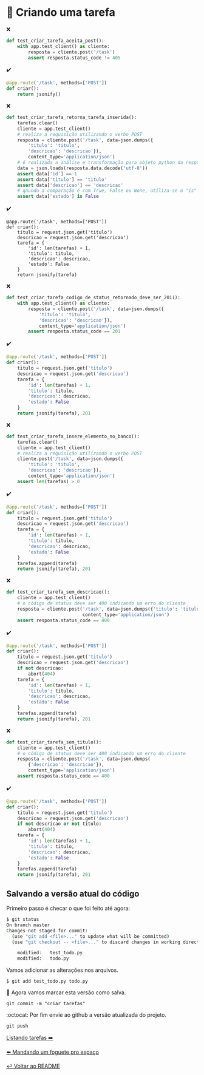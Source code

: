 # :memo: Criando uma tarefa

:x:

```python
def test_criar_tarefa_aceita_post():
    with app.test_client() as cliente:
        resposta = cliente.post('/task')
        assert resposta.status_code != 405
```

:heavy_check_mark:

```python
@app.route('/task', methods=['POST'])
def criar():
    return jsonify()
```

:x:

```python
def test_criar_tarefa_retorna_tarefa_inserida():
    tarefas.clear()
    cliente = app.test_client()
    # realiza a requisição utilizando o verbo POST
    resposta = cliente.post('/task', data=json.dumps({
        'titulo': 'titulo',
        'descricao': 'descricao'}),
        content_type='application/json')
    # é realizada a análise e transformação para objeto python da resposta
    data = json.loads(resposta.data.decode('utf-8'))
    assert data['id'] == 1
    assert data['titulo'] == 'titulo'
    assert data['descricao'] == 'descricao'
    # qaundo a comparação é com True, False ou None, utiliza-se o "is"
    assert data['estado'] is False
```

:heavy_check_mark:

```
@app.route('/task', methods=['POST'])
def criar():
    titulo = request.json.get('titulo')
    descricao = request.json.get('descricao')
    tarefa = {
        'id': len(tarefas) + 1,
        'titulo': titulo,
        'descricao': descricao,
        'estado': False
    }
    return jsonify(tarefa)
```

:x:

```python
def test_criar_tarefa_codigo_de_status_retornado_deve_ser_201():
    with app.test_client() as cliente:
        resposta = cliente.post('/task', data=json.dumps({
            'titulo': 'titulo',
            'descricao': 'descricao'}),
            content_type='application/json')
        assert resposta.status_code == 201
```

:heavy_check_mark:

```python
@app.route('/task', methods=['POST'])
def criar():
    titulo = request.json.get('titulo')
    descricao = request.json.get('descricao')
    tarefa = {
        'id': len(tarefas) + 1,
        'titulo': titulo,
        'descricao': descricao,
        'estado': False
    }
    return jsonify(tarefa), 201
```

:x:

```python
def test_criar_tarefa_insere_elemento_no_banco():
    tarefas.clear()
    cliente = app.test_client()
    # realiza a requisição utilizando o verbo POST
    cliente.post('/task', data=json.dumps({
        'titulo': 'titulo',
        'descricao': 'descricao'}),
        content_type='application/json')
    assert len(tarefas) > 0
```

:heavy_check_mark:

```python
@app.route('/task', methods=['POST'])
def criar():
    titulo = request.json.get('titulo')
    descricao = request.json.get('descricao')
    tarefa = {
        'id': len(tarefas) + 1,
        'titulo': titulo,
        'descricao': descricao,
        'estado': False
    }
    tarefas.append(tarefa)
    return jsonify(tarefa), 201
```

:x:

```python
def test_criar_tarefa_sem_descricao():
    cliente = app.test_client()
    # o código de status deve ser 400 indicando um erro do cliente
    resposta = cliente.post('/task', data=json.dumps({'titulo': 'titulo'}),
                            content_type='application/json')
    assert resposta.status_code == 400
```

:heavy_check_mark:

```python
@app.route('/task', methods=['POST'])
def criar():
    titulo = request.json.get('titulo')
    descricao = request.json.get('descricao')
    if not descricao:
        abort(404)
    tarefa = {
        'id': len(tarefas) + 1,
        'titulo': titulo,
        'descricao': descricao,
        'estado': False
    }
    tarefas.append(tarefa)
    return jsonify(tarefa), 201
```

:x:

```python
def test_criar_tarefa_sem_titulo():
    cliente = app.test_client()
    # o código de status deve ser 400 indicando um erro do cliente
    resposta = cliente.post('/task', data=json.dumps(
        {'descricao': 'descricao'}),
        content_type='application/json')
    assert resposta.status_code == 400
```

:heavy_check_mark:

```python
@app.route('/task', methods=['POST'])
def criar():
    titulo = request.json.get('titulo')
    descricao = request.json.get('descricao')
    if not descricao or not titulo:
        abort(404)
    tarefa = {
        'id': len(tarefas) + 1,
        'titulo': titulo,
        'descricao': descricao,
        'estado': False
    }
    tarefas.append(tarefa)
    return jsonify(tarefa), 201
```

## Salvando a versão atual do código

Primeiro passo é checar o que foi feito até agora:

```bash
$ git status
On branch master
Changes not staged for commit:
  (use "git add <file>..." to update what will be committed)
  (use "git checkout -- <file>..." to discard changes in working directory)

	modified:   test_todo.py
	modified:   todo.py
```

Vamos adicionar as alterações nos arquivos.

`$ git add test_todo.py todo.py`

:floppy_disk: Agora vamos marcar esta versão como salva.

`git commit -m "criar tarefas"`

:octocat: Por fim envie ao github a versão atualizada do projeto.

`git push`

[Listando tarefas :arrow_right:](listar.md)

[:arrow_left: Mandando um foguete pro espaço](deploy.md)

[:leftwards_arrow_with_hook: Voltar ao README ](README.md)
